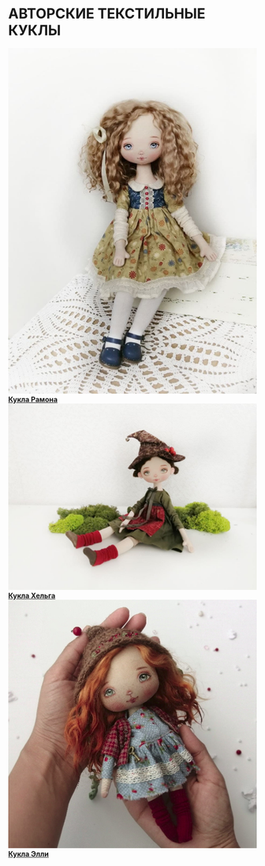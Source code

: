
# АВТОРСКИЕ ТЕКСТИЛЬНЫЕ КУКЛЫ  <a href="https://api.whatsapp.com/send?phone=79000000000" target="_blank" title="Написать в Whatsapp" rel="noopener noreferrer"><div class="whatsapp-button"><i class="fa fa-whatsapp"></i></div></a>
![](RAMONA.jpg) 
[**Кукла Рамона**](course1)
![](HELGA.jpg)
[**Кукла Хельга**](course2)  
![](ELLY.png)  
[**Кукла Элли**](course3)
